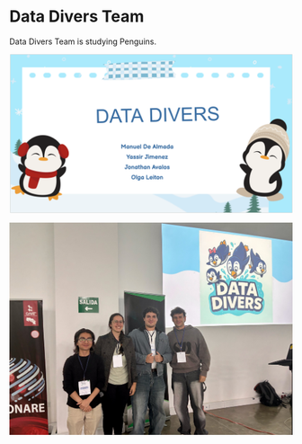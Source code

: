 # Data Divers Team

Data Divers Team is studying Penguins.

![](datadivers-slide.png)  

![](datadivers-people.jpg)  
